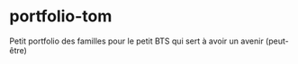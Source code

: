 # portfolio-tom
Petit portfolio des familles pour le petit BTS qui sert à avoir un avenir (peut-être)
